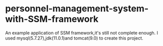 # personnel-management-system-with-SSM-framework
An example application of SSM framework,it's still not complete enough.
I used mysql(5.7.27),jdk(11.0.1)and tomcat(9.0) to create this project.
